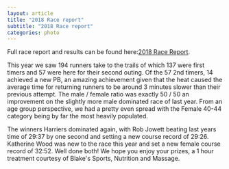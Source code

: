 ```yaml
---
layout: article
title: "2018 Race report"
subtitle: "2018 Race report"
categories: photo
---
```


Full race report and results can be found here:[2018 Race Report](http://www.traffordtrails.co.uk/Trafford-Trails-Race-Report-2018.pdf).

This year we saw 194 runners take to the trails of which 137 were first timers and 57 were here for their second outing. Of the 57 2nd timers, 14 achieved a new PB, an amazing achievement given that the heat caused the average time for returning runners to be around 3 minutes slower than their previous attempt. The male / female ratio was exactly 50 / 50 an improvement on the slightly more male dominated race of last year. From an age group perspective, we had a pretty even spread with the Female 40-44 category being by far the most heavily populated.

The winners Harriers dominated again, with Rob Jowett beating last years time of 29:37 by one second and setting a new course record of 29:26. Katherine Wood was new to the race this year and set a new female course record of 32:52. Well done both! We hope you enjoy your prizes, a 1 hour treatment courtesy of Blake's Sports, Nutrition and Massage.
